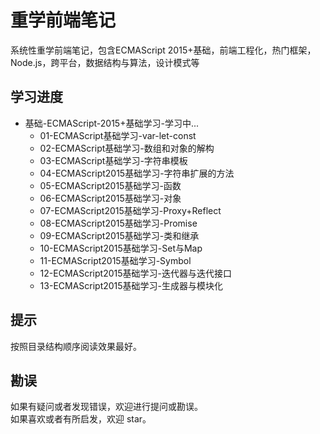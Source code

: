 # 重学前端笔记
系统性重学前端笔记，包含ECMAScript 2015+基础，前端工程化，热门框架，Node.js，跨平台，数据结构与算法，设计模式等

## 学习进度
* 基础-ECMAScript-2015+基础学习-学习中...
  * 01-ECMAScript基础学习-var-let-const
  * 02-ECMAScript基础学习-数组和对象的解构
  * 03-ECMAScript基础学习-字符串模板
  * 04-ECMAScript2015基础学习-字符串扩展的方法
  * 05-ECMAScript2015基础学习-函数
  * 06-ECMAScript2015基础学习-对象
  * 07-ECMAScript2015基础学习-Proxy+Reflect
  * 08-ECMAScript2015基础学习-Promise
  * 09-ECMAScript2015基础学习-类和继承
  * 10-ECMAScript2015基础学习-Set与Map
  * 11-ECMAScript2015基础学习-Symbol
  * 12-ECMAScript2015基础学习-迭代器与迭代接口
  * 13-ECMAScript2015基础学习-生成器与模块化



## 提示

按照目录结构顺序阅读效果最好。

## 勘误
如果有疑问或者发现错误，欢迎进行提问或勘误。   
如果喜欢或者有所启发，欢迎 star。